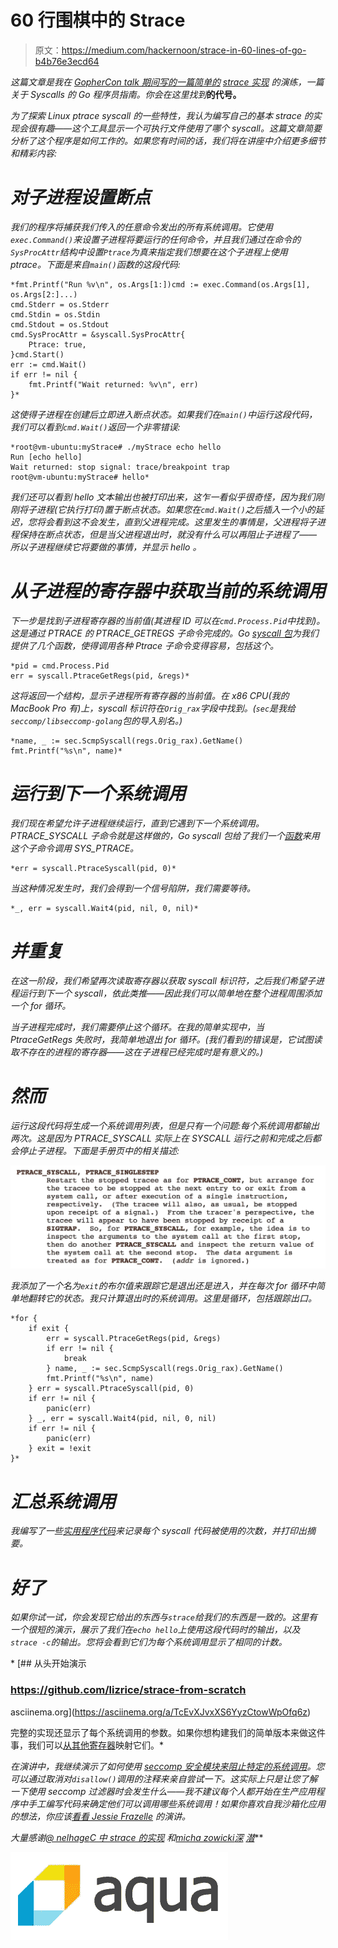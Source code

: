 # 60 行围棋中的 Strace

> 原文：<https://medium.com/hackernoon/strace-in-60-lines-of-go-b4b76e3ecd64>

*这篇文章是我在* [*GopherCon talk 期间写的一篇简单的*](https://gophercon.com/speakers/27) [*strace 实现*](http://github.com/lizrice/strace-from-scratch) *的演练，一篇关于 Syscalls* *的 Go 程序员指南。你会在这里找到*[](http://github.com/lizrice/strace-from-scratch)**的代号。**

*为了探索 Linux ptrace syscall 的一些特性，我认为编写自己的基本 strace 的实现会很有趣——这个工具显示一个可执行文件使用了哪个 syscall。这篇文章简要分析了这个程序是如何工作的。如果您有时间的话，我们将在讲座中介绍更多细节和精彩内容:*

# *对子进程设置断点*

*我们的程序将捕获我们传入的任意命令发出的所有系统调用。它使用`exec.Command()`来设置子进程将要运行的任何命令，并且我们通过在命令的`SysProcAttr`结构中设置`Ptrace`为真来指定我们想要在这个子进程上使用 ptrace。下面是来自`main()`函数的这段代码:*

```
*fmt.Printf("Run %v\n", os.Args[1:])cmd := exec.Command(os.Args[1], os.Args[2:]...)
cmd.Stderr = os.Stderr
cmd.Stdin = os.Stdin
cmd.Stdout = os.Stdout
cmd.SysProcAttr = &syscall.SysProcAttr{
    Ptrace: true,
}cmd.Start()
err := cmd.Wait()
if err != nil {
    fmt.Printf("Wait returned: %v\n", err)
}*
```

*这使得子进程在创建后立即进入断点状态。如果我们在`main()`中运行这段代码，我们可以看到`cmd.Wait()`返回一个非零错误:*

```
*root@vm-ubuntu:myStrace# ./myStrace echo hello
Run [echo hello]
Wait returned: stop signal: trace/breakpoint trap
root@vm-ubuntu:myStrace# hello*
```

*我们还可以看到 *hello* 文本输出也被打印出来，这乍一看似乎很奇怪，因为我们刚刚将子进程(它执行打印)置于断点状态。如果您在`cmd.Wait()`之后插入一个小的延迟，您将会看到这不会发生，直到父进程完成。这里发生的事情是，父进程将子进程保持在断点状态，但是当父进程退出时，就没有什么可以再阻止子进程了——所以子进程继续它将要做的事情，并显示 *hello* 。*

# *从子进程的寄存器中获取当前的系统调用*

*下一步是找到子进程寄存器的当前值(其进程 ID 可以在`cmd.Process.Pid`中找到)。这是通过 PTRACE 的 PTRACE_GETREGS 子命令完成的。Go [syscall 包](https://golang.org/pkg/syscall/)为我们提供了几个函数，使得调用各种 Ptrace 子命令变得容易，包括这个。*

```
*pid = cmd.Process.Pid
err = syscall.PtraceGetRegs(pid, &regs)*
```

*这将返回一个结构，显示子进程所有寄存器的当前值。在 x86 CPU(我的 MacBook Pro 有)上，syscall 标识符在`Orig_rax`字段中找到。(`sec`是我给`seccomp/libseccomp-golang`包的导入别名。)*

```
*name, _ := sec.ScmpSyscall(regs.Orig_rax).GetName()
fmt.Printf("%s\n", name)*
```

# *运行到下一个系统调用*

*我们现在希望允许子进程继续运行，直到它遇到下一个系统调用。PTRACE_SYSCALL 子命令就是这样做的，Go syscall 包给了我们一个[函数](https://golang.org/pkg/syscall/#PtraceSyscall)来用这个子命令调用 SYS_PTRACE。*

```
*err = syscall.PtraceSyscall(pid, 0)*
```

*当这种情况发生时，我们会得到一个信号陷阱，我们需要等待。*

```
*_, err = syscall.Wait4(pid, nil, 0, nil)*
```

# *并重复*

*在这一阶段，我们希望再次读取寄存器以获取 syscall 标识符，之后我们希望子进程运行到下一个 syscall，依此类推——因此我们可以简单地在整个进程周围添加一个 for 循环。*

*当子进程完成时，我们需要停止这个循环。在我的简单实现中，当 PtraceGetRegs 失败时，我简单地退出 for 循环。(我们看到的错误是，它试图读取不存在的进程的寄存器——这在子进程已经完成时是有意义的。)*

# *然而*

*运行这段代码将生成一个系统调用列表，但是只有一个问题:每个系统调用都输出两次。这是因为 PTRACE_SYSCALL 实际上在 SYSCALL 运行之前和完成之后都会停止子进程。下面是手册页中的相关描述:*

*![](img/e3a8c17ae83dc5a21bc3569019368c82.png)*

*我添加了一个名为`exit`的布尔值来跟踪它是退出还是进入，并在每次 for 循环中简单地翻转它的状态。我只计算退出时的系统调用。这里是循环，包括跟踪出口。*

```
*for {
    if exit {
        err = syscall.PtraceGetRegs(pid, &regs)
        if err != nil {
            break
        } name, _ := sec.ScmpSyscall(regs.Orig_rax).GetName()
        fmt.Printf("%s\n", name)
    } err = syscall.PtraceSyscall(pid, 0)
    if err != nil {
        panic(err)
    } _, err = syscall.Wait4(pid, nil, 0, nil)
    if err != nil {
        panic(err)
    } exit = !exit
}*
```

# *汇总系统调用*

*我编写了一些[实用程序代码](https://github.com/lizrice/strace-from-scratch/blob/master/syscallcounter.go)来记录每个 syscall 代码被使用的次数，并打印出摘要。*

# *好了*

*如果你试一试，你会发现它给出的东西与`strace`给我们的东西是一致的。这里有一个很短的演示，展示了我们在`echo hello`上使用这段代码时的输出，以及`strace -c`的输出。您将会看到它们为每个系统调用显示了相同的计数。*

*[](https://asciinema.org/a/TcEvXJvxXS6YyzCtowWpOfq6z) [## 从头开始演示

### https://github.com/lizrice/strace-from-scratch

asciinema.org](https://asciinema.org/a/TcEvXJvxXS6YyzCtowWpOfq6z) 

完整的实现还显示了每个系统调用的参数。如果你想构建我们的简单版本来做这件事，我们可以[从其他寄存器](http://syscalls.kernelgrok.com/)映射它们。* 

*在演讲中，我继续演示了如何使用 [seccomp 安全模块来阻止特定的系统调用](http://blog.aquasec.com/new-docker-security-features-and-what-they-mean-seccomp-profiles)。您可以通过取消对`disallow()`调用的注释来亲自尝试一下。这实际上只是让您了解一下使用 seccomp 过滤器时会发生什么——我不建议每个人都开始在生产应用程序中手工编写代码来确定他们可以调用哪些系统调用！如果你喜欢自我沙箱化应用的想法，你应该[看看 Jessie Frazelle](https://www.google.co.uk/url?sa=t&rct=j&q=&esrc=s&source=web&cd=1&cad=rja&uact=8&ved=0ahUKEwitiNyuipDVAhXrAMAKHYl5BqMQtwIIKzAA&url=https%3A%2F%2Fwww.youtube.com%2Fwatch%3Fv%3DBuFTHOgsgAY&usg=AFQjCNEvLzasIbNnh-u61pkQJtH6rssj7Q) 的演讲。*

**大量感谢*[*@ nelhage*](https://medium.com/u/92606ca29d25?source=post_page-----b4b76e3ecd64--------------------------------)*[*C 中 strace 的实现*](https://blog.nelhage.com/2010/08/write-yourself-an-strace-in-70-lines-of-code/) *和*[*micha zowicki*](https://medium.com/u/5b90d60d16b7?source=post_page-----b4b76e3ecd64--------------------------------)*[*深*](/golangspec/making-debugger-for-golang-part-i-53124284b7c8) [*潜*](/golangspec/making-debugger-in-golang-part-ii-d2b8eb2f19e0)***

**[![](img/e0bb5d33fb79cccb8e33e4f791aff982.png)](http://aquasec.com)**